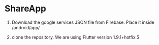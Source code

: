 # ShareApp

1) Download the google services JSON file from Firebase. Place it inside /android/app/

2) clone the repository. We are using Flutter version 1.9.1+hotfix.5